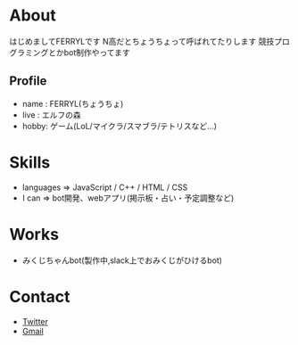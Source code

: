 # About

はじめましてFERRYLです N高だとちょうちょって呼ばれてたりします 競技プログラミングとかbot制作やってます

## Profile
- name : FERRYL(ちょうちょ)
- live : エルフの森
- hobby: ゲーム(LoL/マイクラ/スマブラ/テトリスなど…)

# Skills
- languages => JavaScript / C++ / HTML / CSS
- I can => bot開発、webアプリ(掲示板・占い・予定調整など)

# Works
- みくじちゃんbot(製作中,slack上でおみくじがひけるbot)

# Contact
- [Twitter](https://twitter.com/re_poze)
- [Gmail](sora_19n1100030@nnn.ed.jp)
